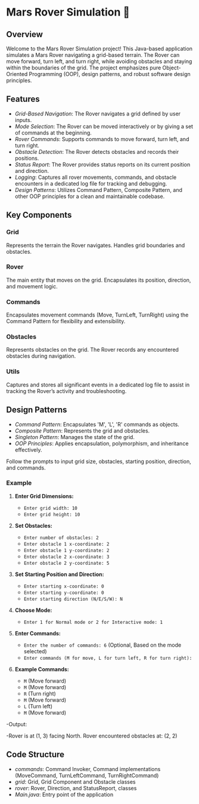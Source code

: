 # Mars Rover Simulation 🚀

## Overview

Welcome to the Mars Rover Simulation project! This Java-based application simulates a Mars Rover navigating a grid-based terrain. The Rover can move forward, turn left, and turn right, while avoiding obstacles and staying within the boundaries of the grid. The project emphasizes pure Object-Oriented Programming (OOP), design patterns, and robust software design principles.

## Features

- *Grid-Based Navigation*: The Rover navigates a grid defined by user inputs.
- *Mode Selection*: The Rover can be moved interactively or by giving a set of commands at the beginning.
- *Rover Commands*: Supports commands to move forward, turn left, and turn right.
- *Obstacle Detection*: The Rover detects obstacles and records their positions.
- *Status Report*: The Rover provides status reports on its current position and direction.
- *Logging*: Captures all rover movements, commands, and obstacle encounters in a dedicated log file for tracking and debugging.
- *Design Patterns*: Utilizes Command Pattern, Composite Pattern, and other OOP principles for a clean and maintainable codebase.

## Key Components

### Grid

Represents the terrain the Rover navigates. Handles grid boundaries and obstacles.

### Rover

The main entity that moves on the grid. Encapsulates its position, direction, and movement logic.

### Commands

Encapsulates movement commands (Move, TurnLeft, TurnRight) using the Command Pattern for flexibility and extensibility.

### Obstacles

Represents obstacles on the grid. The Rover records any encountered obstacles during navigation.

### Utils

Captures and stores all significant events in a dedicated log file to assist in tracking the Rover’s activity and troubleshooting.


## Design Patterns

- *Command Pattern*: Encapsulates 'M', 'L', 'R' commands as objects.
- *Composite Pattern*: Represents the grid and obstacles.
- *Singleton Pattern*: Manages the state of the grid.
- *OOP Principles*: Applies encapsulation, polymorphism, and inheritance effectively.


Follow the prompts to input grid size, obstacles, starting position, direction, and commands.

### Example

1. **Enter Grid Dimensions:**
   - `Enter grid width: 10`  
   - `Enter grid height: 10`

2. **Set Obstacles:**
   - `Enter number of obstacles: 2`
   - `Enter obstacle 1 x-coordinate: 2`
   - `Enter obstacle 1 y-coordinate: 2`
   - `Enter obstacle 2 x-coordinate: 3`
   - `Enter obstacle 2 y-coordinate: 5`

3. **Set Starting Position and Direction:**
   - `Enter starting x-coordinate: 0`
   - `Enter starting y-coordinate: 0`
   - `Enter starting direction (N/E/S/W): N`

4. **Choose Mode:**
   - `Enter 1 for Normal mode or 2 for Interactive mode: 1`

5. **Enter Commands:**
   - `Enter the number of commands: 6` (Optional, Based on the mode selected) 
   - `Enter commands (M for move, L for turn left, R for turn right):`

6. **Example Commands:**
   - `M` (Move forward)
   - `M` (Move forward)
   - `R` (Turn right)
   - `M` (Move forward)
   - `L` (Turn left)
   - `M` (Move forward)


-Output:

-Rover is at (1, 3) facing North.
Rover encountered obstacles at:
(2, 2)


## Code Structure

  - *commands*: Command Invoker, Command implementations (MoveCommand, TurnLeftCommand, TurnRightCommand)
  - *grid*: Grid, Grid Component and Obstacle classes
  - *rover*: Rover, Direction, and StatusReport, classes
  - *Main.java*: Entry point of the application

